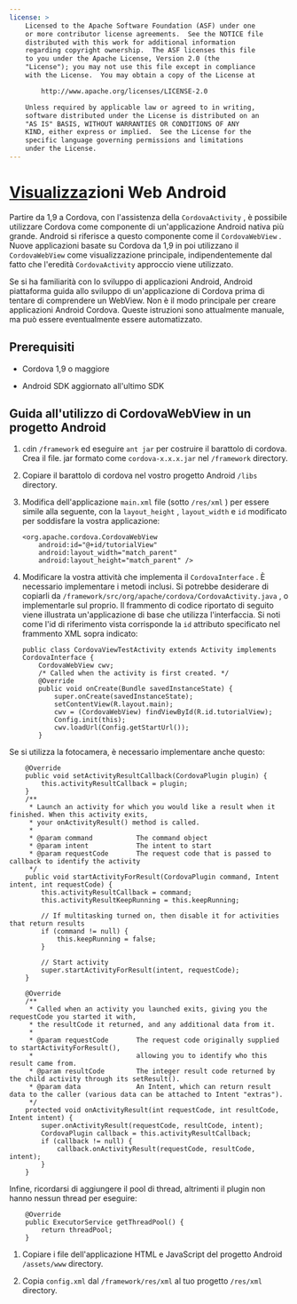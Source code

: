 ```yaml
---
license: >
    Licensed to the Apache Software Foundation (ASF) under one
    or more contributor license agreements.  See the NOTICE file
    distributed with this work for additional information
    regarding copyright ownership.  The ASF licenses this file
    to you under the Apache License, Version 2.0 (the
    "License"); you may not use this file except in compliance
    with the License.  You may obtain a copy of the License at

        http://www.apache.org/licenses/LICENSE-2.0

    Unless required by applicable law or agreed to in writing,
    software distributed under the License is distributed on an
    "AS IS" BASIS, WITHOUT WARRANTIES OR CONDITIONS OF ANY
    KIND, either express or implied.  See the License for the
    specific language governing permissions and limitations
    under the License.
---
```


# <a href="../../../cordova/inappbrowser/inappbrowser.html">Visualizza</a>zioni Web Android

Partire da 1,9 a Cordova, con l'assistenza della `CordovaActivity` , è possibile utilizzare Cordova come componente di un'applicazione Android nativa più grande. Android si riferisce a questo componente come il `CordovaWebView` . Nuove applicazioni basate su Cordova da 1,9 in poi utilizzano il `CordovaWebView` come visualizzazione principale, indipendentemente dal fatto che l'eredità `CordovaActivity` approccio viene utilizzato.

Se si ha familiarità con lo sviluppo di applicazioni Android, Android piattaforma guida allo sviluppo di un'applicazione di Cordova prima di tentare di comprendere un WebView. Non è il modo principale per creare applicazioni Android Cordova. Queste istruzioni sono attualmente manuale, ma può essere eventualmente essere automatizzato.

## Prerequisiti

*   Cordova 1,9 o maggiore

*   Android SDK aggiornato all'ultimo SDK

## Guida all'utilizzo di CordovaWebView in un progetto Android

1.  `cd`in `/framework` ed eseguire `ant jar` per costruire il barattolo di cordova. Crea il file. jar formato come `cordova-x.x.x.jar` nel `/framework` directory.

2.  Copiare il barattolo di cordova nel vostro progetto Android `/libs` directory.

3.  Modifica dell'applicazione `main.xml` file (sotto `/res/xml` ) per essere simile alla seguente, con la `layout_height` , `layout_width` e `id` modificato per soddisfare la vostra applicazione:
    
        <org.apache.cordova.CordovaWebView
            android:id="@+id/tutorialView"
            android:layout_width="match_parent"
            android:layout_height="match_parent" />
        

4.  Modificare la vostra attività che implementa il `CordovaInterface` . È necessario implementare i metodi inclusi. Si potrebbe desiderare di copiarli da `/framework/src/org/apache/cordova/CordovaActivity.java` , o implementarle sul proprio. Il frammento di codice riportato di seguito viene illustrata un'applicazione di base che utilizza l'interfaccia. Si noti come l'id di riferimento vista corrisponde la `id` attributo specificato nel frammento XML sopra indicato:
    
        public class CordovaViewTestActivity extends Activity implements CordovaInterface {
            CordovaWebView cwv;
            /* Called when the activity is first created. */
            @Override
            public void onCreate(Bundle savedInstanceState) {
                super.onCreate(savedInstanceState);
                setContentView(R.layout.main);
                cwv = (CordovaWebView) findViewById(R.id.tutorialView);
                Config.init(this);
                cwv.loadUrl(Config.getStartUrl());
            }
        

Se si utilizza la fotocamera, è necessario implementare anche questo:

        @Override
        public void setActivityResultCallback(CordovaPlugin plugin) {
            this.activityResultCallback = plugin;
        }
        /**
         * Launch an activity for which you would like a result when it finished. When this activity exits,
         * your onActivityResult() method is called.
         *
         * @param command           The command object
         * @param intent            The intent to start
         * @param requestCode       The request code that is passed to callback to identify the activity
         */
        public void startActivityForResult(CordovaPlugin command, Intent intent, int requestCode) {
            this.activityResultCallback = command;
            this.activityResultKeepRunning = this.keepRunning;
    
            // If multitasking turned on, then disable it for activities that return results
            if (command != null) {
                this.keepRunning = false;
            }
    
            // Start activity
            super.startActivityForResult(intent, requestCode);
        }   
    
        @Override
        /**
         * Called when an activity you launched exits, giving you the requestCode you started it with,
         * the resultCode it returned, and any additional data from it.
         *
         * @param requestCode       The request code originally supplied to startActivityForResult(),
         *                          allowing you to identify who this result came from.
         * @param resultCode        The integer result code returned by the child activity through its setResult().
         * @param data              An Intent, which can return result data to the caller (various data can be attached to Intent "extras").
         */
        protected void onActivityResult(int requestCode, int resultCode, Intent intent) {
            super.onActivityResult(requestCode, resultCode, intent);
            CordovaPlugin callback = this.activityResultCallback;
            if (callback != null) {
                callback.onActivityResult(requestCode, resultCode, intent);
            }
        }
    

Infine, ricordarsi di aggiungere il pool di thread, altrimenti il plugin non hanno nessun thread per eseguire:

        @Override
        public ExecutorService getThreadPool() {
            return threadPool;
        }
    

1.  Copiare i file dell'applicazione HTML e JavaScript del progetto Android `/assets/www` directory.

2.  Copia `config.xml` dal `/framework/res/xml` al tuo progetto `/res/xml` directory.